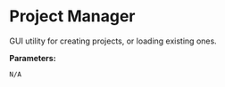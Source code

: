 # Project Manager
GUI utility for creating projects, or loading existing ones.

**Parameters:**
```
N/A
```
